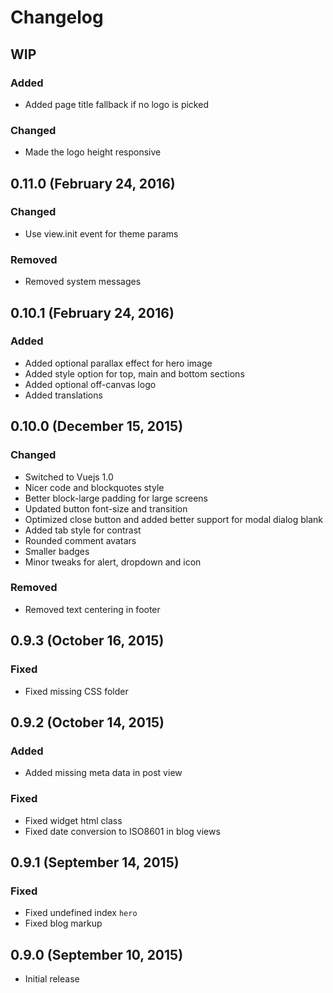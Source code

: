# Changelog

## WIP

### Added
- Added page title fallback if no logo is picked

### Changed
- Made the logo height responsive

## 0.11.0 (February 24, 2016)

### Changed
- Use view.init event for theme params

### Removed
- Removed system messages

## 0.10.1 (February 24, 2016)

### Added
- Added optional parallax effect for hero image
- Added style option for top, main and bottom sections
- Added optional off-canvas logo
- Added translations

## 0.10.0 (December 15, 2015)

### Changed
- Switched to Vuejs 1.0
- Nicer code and blockquotes style
- Better block-large padding for large screens
- Updated button font-size and transition
- Optimized close button and added better support for modal dialog blank
- Added tab style for contrast
- Rounded comment avatars
- Smaller badges
- Minor tweaks for alert, dropdown and icon

### Removed
- Removed text centering in footer

## 0.9.3 (October 16, 2015)

### Fixed
- Fixed missing CSS folder

## 0.9.2 (October 14, 2015)

### Added
- Added missing meta data in post view

### Fixed
- Fixed widget html class
- Fixed date conversion to ISO8601 in blog views

## 0.9.1 (September 14, 2015)

### Fixed
- Fixed undefined index `hero`
- Fixed blog markup

## 0.9.0 (September 10, 2015)

- Initial release
